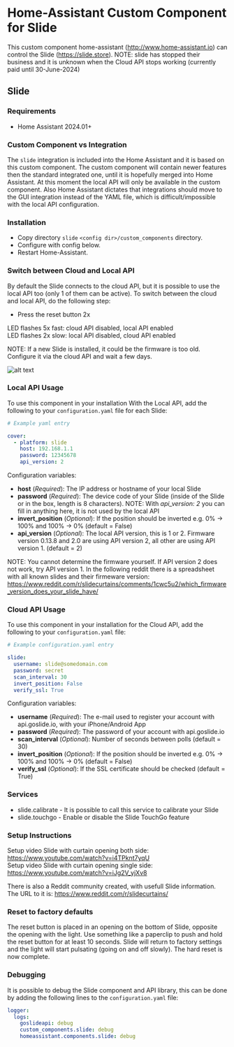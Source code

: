 # Home-Assistant Custom Component for Slide

This custom component home-assistant (http://www.home-assistant.io) can control the Slide (https://slide.store). NOTE: slide has stopped their business and it is unknown when the Cloud API stops working (currently paid until 30-June-2024)

## Slide

### Requirements
- Home Assistant 2024.01+

### Custom Component vs Integration

The `slide` integration is included into the Home Assistant and it is based on this custom component. The custom component will contain newer features then the standard integrated one, until it is hopefully merged into Home Assistant. At this moment the local API will only be available in the custom component. Also Home Assistant dictates that integrations should move to the GUI integration instead of the YAML file, which is difficult/impossible with the local API configuration.

### Installation

- Copy directory `slide` `<config dir>/custom_components` directory.
- Configure with config below.
- Restart Home-Assistant.

### Switch between Cloud and Local API

By default the Slide connects to the cloud API, but it is possible to use the local API too (only 1 of them can be active). To switch between the cloud and local API, do the following step:

- Press the reset button 2x

LED flashes 5x fast: cloud API disabled, local API enabled  
LED flashes 2x slow: local API disabled, cloud API enabled

NOTE: If a new Slide is installed, it could be the firmware is too old. Configure it via the cloud API and wait a few days.

![alt text](https://github.com/ualex73/slide/blob/master/screenshots/slide-bottom.png?raw=true "Screenshot Slide Bottom")

### Local API Usage
To use this component in your installation With the Local API, add the following to your `configuration.yaml` file for each Slide:

```yaml
# Example yaml entry

cover:
  - platform: slide
    host: 192.168.1.1
    password: 12345678
    api_version: 2
```

Configuration variables:

- **host** (*Required*): The IP address or hostname of your local Slide
- **password** (*Required*): The device code of your Slide (inside of the Slide or in the box, length is 8 characters). NOTE: With *api_version: 2* you can fill in anything here, it is not used by the local API
- **invert_position** (*Optional*): If the position should be inverted e.g. 0% -> 100% and 100% -> 0% (default = False)
- **api_version** (*Optional*): The local API version, this is 1 or 2. Firmware version 0.13.8 and 2.0 are using API version 2, all other are using API version 1.  (default = 2)

NOTE: You cannot determine the firmware yourself. If API version 2 does not work, try API version 1. In the following reddit there is a spreadsheet with all known slides and their firmeware version:
https://www.reddit.com/r/slidecurtains/comments/1cwc5u2/which_firmware_version_does_your_slide_have/

### Cloud API Usage
To use this component in your installation for the Cloud API, add the following to your `configuration.yaml` file:

```yaml
# Example configuration.yaml entry

slide:
  username: slide@somedomain.com
  password: secret
  scan_interval: 30
  invert_position: False
  verify_ssl: True
```

Configuration variables:

- **username** (*Required*): The e-mail used to register your account with api.goslide.io, with your iPhone/Android App
- **password** (*Required*): The password of your account with api.goslide.io
- **scan_interval** (*Optional*): Number of seconds between polls (default = 30)
- **invert_position** (*Optional*): If the position should be inverted e.g. 0% -> 100% and 100% -> 0% (default = False)
- **verify_ssl** (*Optional*): If the SSL certificate should be checked (default = True)

### Services

- slide.calibrate - It is possible to call this service to calibrate your Slide
- slide.touchgo - Enable or disable the Slide TouchGo feature

### Setup Instructions

Setup video Slide with curtain opening both side: https://www.youtube.com/watch?v=i4TPknt7yqU  
Setup video Slide with curtain opening single side: https://www.youtube.com/watch?v=iJg2V_yjXv8

There is also a Reddit community created, with usefull Slide information. The URL to it is: https://www.reddit.com/r/slidecurtains/

### Reset to factory defaults

The reset button is placed in an opening on the bottom of Slide, opposite the opening with the light. Use something like a paperclip to push and hold the reset button for  at least 10 seconds. Slide will return to factory settings and the light will start pulsating (going on and off slowly). The hard reset is now complete.

### Debugging

It is possible to debug the Slide component and API library, this can be done by adding the following lines to the `configuration.yaml` file:

```yaml
logger:
  logs:
    goslideapi: debug
    custom_components.slide: debug
    homeassistant.components.slide: debug
```

